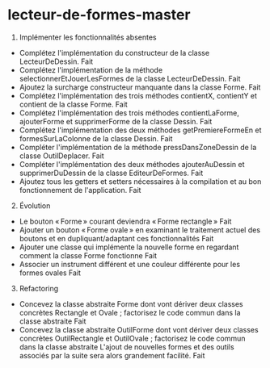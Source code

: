 # lecteur-de-formes-master

1. Implémenter les fonctionnalités absentes

- Complétez l'implémentation du constructeur de la classe LecteurDeDessin. Fait
- Complétez l'implémentation de la méthode selectionnerEtJouerLesFormes de la classe LecteurDeDessin. Fait
- Ajoutez la surcharge constructeur manquante dans la classe Forme. Fait
- Complétez l'implémentation des trois méthodes contientX, contientY et contient de la classe Forme. Fait
- Complétez l'implémentation des trois méthodes contientLaForme, ajouterForme et supprimerForme de la classe Dessin. Fait
- Complétez l'implémentation des deux méthodes getPremiereFormeEn et formesSurLaColonne de la classe Dessin. Fait
- Compléter l'implémentation de la méthode pressDansZoneDessin de la classe OutilDeplacer. Fait
- Compléter l'implémentation des deux méthodes ajouterAuDessin et supprimerDuDessin de la classe EditeurDeFormes. Fait
- Ajoutez tous les getters et setters nécessaires à la compilation et au bon fonctionnement de l'application. Fait

2. Évolution

- Le bouton « Forme » courant deviendra « Forme rectangle » Fait
- Ajouter un bouton « Forme ovale » en examinant le traitement actuel des boutons et en dupliquant/adaptant ces fonctionnalités Fait
- Ajouter une classe qui implémente la nouvelle forme en regardant comment la classe Forme fonctionne Fait
- Associer un instrument différent et une couleur différente pour les formes ovales Fait

3. Refactoring

- Concevez la classe abstraite Forme dont vont dériver deux classes concrètes Rectangle et Ovale ; factorisez le code commun dans la classe abstraite Fait
- Concevez la classe abstraite OutilForme dont vont dériver deux classes concrètes OutilRectangle et OutilOvale ; factorisez le code commun dans la classe abstraite
L'ajout de nouvelles formes et des outils associés par la suite sera alors grandement facilité. Fait
